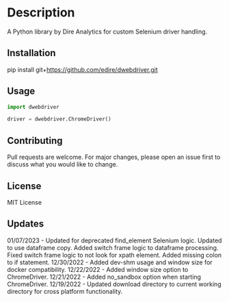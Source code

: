 # Description

A Python library by Dire Analytics for custom Selenium driver handling.

## Installation

pip install git+https://github.com/edire/dwebdriver.git

## Usage

```python
import dwebdriver

driver = dwebdriver.ChromeDriver()
```

## Contributing

Pull requests are welcome. For major changes, please open an issue first to discuss what you would like to change.

## License

MIT License

## Updates

01/07/2023 - Updated for deprecated find_element Selenium logic.  Updated to use dataframe copy.  Added switch frame logic to dataframe processing.  Fixed switch frame logic to not look for xpath element.  Added missing colon to if statement.
12/30/2022 - Added dev-shm usage and window size for docker compatibility.
12/22/2022 - Added window size option to ChromeDriver.
12/21/2022 - Added no_sandbox option when starting ChromeDriver.
12/19/2022 - Updated download directory to current working directory for cross platform functionality.